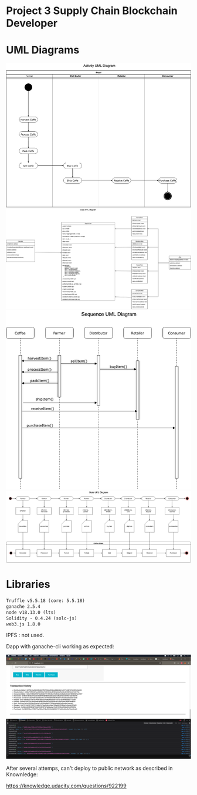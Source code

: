 # Project 3 Supply Chain Blockchain Developer 

# UML Diagrams

![UML_Activity](images/P3_UML_Activity.drawio.png)
![UML_Classes](images/P3_UML_Classes.drawio.png)
![UML_Sequence](images/P3_UML_Sequence.drawio.png)
![UML_State](images/P3_UML_State.drawio.png)

# Libraries

```
Truffle v5.5.18 (core: 5.5.18)
ganache 2.5.4
node v18.13.0 (lts)
Solidity - 0.4.24 (solc-js)
web3.js 1.8.0
```

IPFS : not used.

Dapp with ganache-cli working as expected:

![ganache-cli](images/ganache_cli.png)


After several attemps, can't deploy to public network as described in Knownledge:

https://knowledge.udacity.com/questions/922199